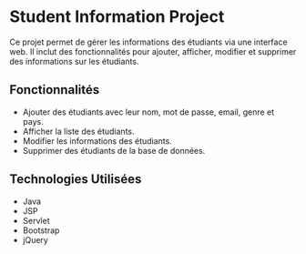 # Student Information Project

Ce projet permet de gérer les informations des étudiants via une interface web. Il inclut des fonctionnalités pour ajouter, afficher, modifier et supprimer des informations sur les étudiants.

## Fonctionnalités
- Ajouter des étudiants avec leur nom, mot de passe, email, genre et pays.
- Afficher la liste des étudiants.
- Modifier les informations des étudiants.
- Supprimer des étudiants de la base de données.

## Technologies Utilisées
- Java
- JSP
- Servlet
- Bootstrap
- jQuery

